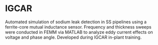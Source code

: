 # IGCAR
Automated simulation of sodium leak detection in SS pipelines using a ferrite-core mutual inductance sensor. Frequency and thickness sweeps were conducted in FEMM via MATLAB to analyze eddy current effects on voltage and phase angle. Developed during IGCAR in-plant training.
